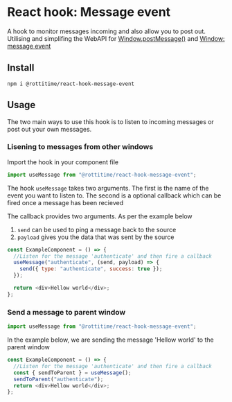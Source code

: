 # React hook: Message event

A hook to monitor messages incoming and also allow you to post out.
Utilising and simplifing the WebAPI for [Window.postMessage()](https://developer.mozilla.org/en-US/docs/Web/API/Window/postMessage) and [Window: message event](https://developer.mozilla.org/en-US/docs/Web/API/Window/message_event)

## Install

```
npm i @rottitime/react-hook-message-event
```

## Usage

The two main ways to use this hook is to listen to incoming messages or post out your own messages.

### Lisening to messages from other windows

Import the hook in your component file

```js
import useMessage from "@rottitime/react-hook-message-event";
```

The hook `useMessage` takes two arguments. The first is the name of the event you want to listen to. The second is a optional callback which can be fired once a message has been recieved

The callback provides two arguments. As per the example below

1. `send` can be used to ping a message back to the source
2. `payload` gives you the data that was sent by the source

```js
const ExampleComponent = () => {
  //Listen for the message 'authenticate' and then fire a callback
  useMessage("authenticate", (send, payload) => {
    send({ type: "authenticate", success: true });
  });

  return <div>Hellow world</div>;
};
```

### Send a message to parent window

```js
import useMessage from "@rottitime/react-hook-message-event";
```

In the example below, we are sending the message 'Hellow world' to the parent window

```js
const ExampleComponent = () => {
  //Listen for the message 'authenticate' and then fire a callback
  const { sendToParent } = useMessage();
  sendToParent("authenticate");
  return <div>Hellow world</div>;
};
```
